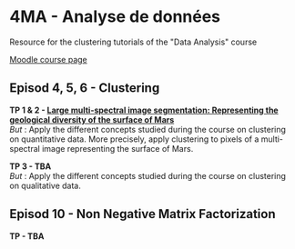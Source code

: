 # 4MA - Analyse de données
Resource for the clustering tutorials of the "Data Analysis" course

[Moodle course page](https://moodle.insa-toulouse.fr/course/view.php?id=1340)



## Episod 4, 5, 6 - Clustering 

**TP 1 & 2 - [Large multi-spectral image segmentation: Representing the geological diversity of the surface of Mars](TP-1-2/TP_MARS.ipynb)** <br>
_But_ : Apply the different concepts studied during the course on clustering on quantitative data. More precisely, apply clustering to pixels of a multi-spectral image representing the surface of Mars. <br>

**TP 3 - TBA** <br>
_But_ : Apply the different concepts studied during the course on clustering on qualitative data. <br>



##  Episod 10 - Non Negative Matrix Factorization 

**TP - TBA** <br>